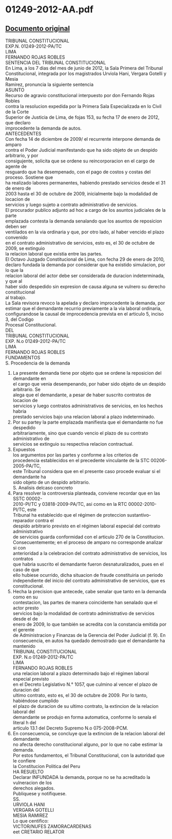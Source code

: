 
01249-2012-AA.pdf
=================
  
[Documento original](https://tc.gob.pe/jurisprudencia/2012/01249-2012-AA.pdf)  
---  
TRIBUNAL CONSTITUCIONAL  
EXP.N. 01249-2012-PA/TC  
LIMA  
FERNANDO ROJAS ROBLES  
SENTENCIA DEL TRIBUNAL CONSTITUCIONAL  
En Lima, a los 7 dias del mes de junio de 2012, la Sala Primera del Tribunal  
Constitucional, integrada por los magistrados Urviola Hani, Vergara Gotelli y Mesia  
Ramirez, pronuncia la siguiente sentencia  
ASUNTO  
Recurso de agravio constitucional interpuesto por don Fernando Rojas Robles  
contra la resolucion expedida por la Primera Sala Especializada en lo Civil de la Corte  
Superior de Justicia de Lima, de fojas 153, su fecha 17 de enero de 2012, que declaro  
improcedente la demanda de autos.  
ANTECEDENTES  
Con fecha 14 de diciembre de 2009/ el recurrente interpone demanda de amparo  
contra el Poder Judicial manifestando que ha sido objeto de un despido arbitrario, y por  
consigujente, solicita que se ordene su reincorporacion en el cargo de agente de  
resguardo que ha desempenado, con el pago de costos y costas del proceso. Sostiene que  
ha realizado labores permanentes, habiendo prestado servicios desde el 31 de enero de  
2003 hasta el 30 de octubre de 2009, inicialmente bajo la modalidad de locacion de  
servicios y luego sujeto a contrato administrativo de servicios.  
El procurador publico adjunto ad hoc a cargo de los asuntos judiciales de la parte  
emplazada contesta la demanda senalando que los asuntos de reposicion deben ser  
ventilados en la via ordinaria y que, por otro lado, al haber vencido el plazo convenido  
en el contrato administrativo de servicios, esto es, el 30 de octubre de 2009, se extinguio  
la relacion laboral que existia entre las partes.  
El Octavo Juzgado Constitucional de Lima, con fecha 29 de enero de 2010,  
declaro fundada la demanda por considerar que ha existido simulacion, por lo que la  
relacion laboral del actor debe ser considerada de duracion indeterminada, y que al  
haber sido despedido sin expresion de causa alguna se vulnero su derecho constitucional  
al trabajo.  
La Sala revisora revoco la apelada y declaro improcedente la demanda, por  
estimar que el demandante recurrio previamente a la via laboral ordinaria,  
configurandose la causal de improcedencia prevista en el articulo 5, inciso 3, del Codigo  
Procesal Constitucional.  
DEL  
TRIBUNAL CONSTITUCIONAL  
EXP. N.o 01249-2012-PA/TC  
LIMA  
FERNANDO ROJAS ROBLES  
FUNDAMENTOS  
S. Procedencia de la demanda  
1. La presente demanda tiene por objeto que se ordene la reposicion del demandante en  
el cargo que venia desempenando, por haber sido objeto de un despido arbitrario. Se  
alega que el demandante, a pesar de haber suscrito contratos de locacion de  
servicios y luego contratos administrativos de servicios, en los hechos habria  
prestado servicios bajo una relacion laboral a plazo indeterminado.  
2. Por su partey la parte emplazada manifiesta que el demandante no fue despedido  
arbitrariamente, sino que cuando vencio el plazo de su contrato administrativo de  
servicios se extinguio su respectiva relacion contractual.  
3. Expuestos  
los argumentos por las partes y conforme a los criterios de  
procedencia establecidos en el precedente vinculante de la STC 00206-2005-PA/TC,  
este Tribunal considera que en el presente caso procede evaluar si el demandante ha  
sido objeto de un despido arbitrario.  
S. Analisis delcaso concreto  
4. Para resolver la controversia planteada, conviene recordar que en las SSTC 00002-  
2010-PI/TC y 03818-2009-PA/TC, asi como en la RTC 00002-2010-PI/TC, este  
Tribunal ha establecido que el régimen de proteccion sustantivo-reparador contra el  
despido arbitrario previsto en el régimen laboral especial del contrato administrativo  
de servicios guarda conformidad con el articulo 270 de la Constitucion.  
Consecuentemente; en el proceso de amparo no corresponde analizar si con  
anterioridad a la celebracion del contrato administrativo de servicios, los contratos  
que habria suscrito el demandante fueron desnaturalizados, pues en el caso de que  
ello hubiese ocurrido, dicha situacion de fraude constituiria un periodo  
independiente del inicio del contrato administrativo de servicios, que es  
constitucional.  
5. Hecha la precision que antecede, cabe senalar que tanto en la demanda como en su  
contestacion, las partes de manera coincidente han senalado que el actor presto  
servicios bajo la modalidad de contrato administrativo de servicios desde el de  
enero de 2009, lo que también se acredita con la constancia emitida por el gerente  
de Administracion y Finanzas de la Gerencia del Poder Judicial (f. 9). En  
consecuencia, en autos ha quedado demostrado que el demandante ha mantenido  
TRIBUNAL CONSTITUCIONAL  
EXP. N.o 01249-2012-PA/TC  
LIMA  
FERNANDO ROJAS ROBLES  
una relacion laboral a plazo determinado bajo el régimen laboral especial previsto  
en el Decreto Legislativo N.° 1057, que culmino al vencer el plazo de duracion del  
ultimo contrato, esto es, el 30 de octubre de 2009. Por lo tanto, habiéndose cumplido  
el plazo de duracion de su ultimo contrato, la extincion de la relacion laboral del  
demandante se produjo en forma automatica, conforme lo senala el literal h del  
articulo 13.1 del Decreto Supremo N.o 075-2008-PCM.  
6. En consecuencia, se concluye que la extincion de la relacion laboral del demandante  
no afecta derecho constitucional alguno, por lo que no cabe estimar la demanda.  
Por estos fundamentos, el Tribunal Constitucional, con la autoridad que le confiere  
la Constitucion Politica del Peru  
HA RESUELTO  
Declarar INFUNDADA la demanda, porque no se ha acreditado la vulneracion de los  
derechos alegados.  
Publiquese y notifiquese.  
SS.  
URVIOLA HANI  
VERGARA GOTELLI  
MESIA RAMIREZ  
Lo que centifico:  
VICTOR/NUFES ZAMORACARDENAS  
eet CRETARIO RELATOR